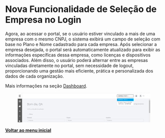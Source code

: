 # Nova Funcionalidade de Seleção de Empresa no Login

Agora, ao acessar o portal, se o usuário estiver vinculado a mais de uma empresa com o mesmo CNPJ, o sistema exibirá um campo de seleção com base no Plano e Nome cadastrado para cada empresa. Após selecionar a empresa desejada, o portal será automaticamente atualizado para exibir as informações específicas dessa empresa, como licenças e dispositivos associados. Além disso, o usuário poderá alternar entre as empresas vinculadas diretamente no portal, sem necessidade de logout, proporcionando uma gestão mais eficiente, prática e personalizada dos dados de cada organização.

Mais informações na seção [Dashboard](../../portal/dashboard.md).

<figure><img src="../../../.gitbook/assets/image.png" alt=""><figcaption></figcaption></figure>

[**Voltar ao menu inicial**](./)
